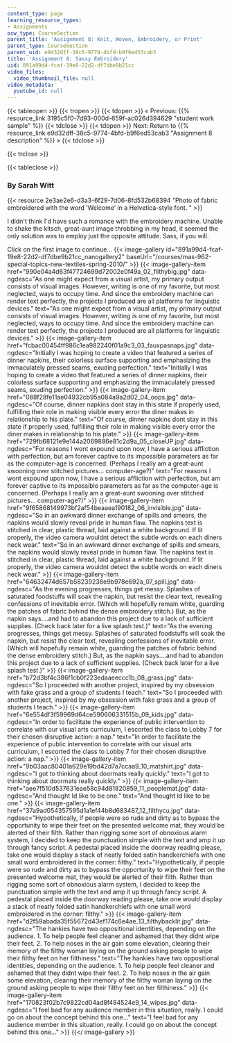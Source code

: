 ```yaml
---
content_type: page
learning_resource_types:
- Assignments
ocw_type: CourseSection
parent_title: 'Assignment 8: Knit, Woven, Embroidery, or Print'
parent_type: CourseSection
parent_uid: e9d32dff-38c5-9774-4bfd-b9f6ed53cab3
title: 'Assignment 8: Sassy Embroidery'
uid: 891a99d4-fcaf-19e8-22d2-df7dbe9b21cc
video_files:
  video_thumbnail_file: null
video_metadata:
  youtube_id: null
---
```


{{< tableopen >}}
{{< tropen >}}
{{< tdopen >}}
« Previous: {{% resource_link 3195c5f0-7d93-000d-659f-ac026d394629 "student work sample" %}}
{{< tdclose >}}
{{< tdopen >}}
Next: Return to {{% resource_link e9d32dff-38c5-9774-4bfd-b9f6ed53cab3 "Assignment 8 description" %}} »
{{< tdclose >}}

{{< trclose >}}

{{< tableclose >}}

### By Sarah Witt

{{< resource 2e3ae2e6-d3a3-6f29-7d06-8fd532b68394 "Photo of fabric embroidered with the word ‘Welcome’ in a Helvetica-style font. " >}}

I didn't think I'd have such a romance with the embroidery machine. Unable to shake the kitsch, great-aunt image throbbing in my head, it seemed the only solution was to employ just the opposite attitude. Sass, if you will.

Click on the first image to continue...
{{< image-gallery id="891a99d4-fcaf-19e8-22d2-df7dbe9b21cc_nanogallery2" baseUrl="/courses/mas-962-special-topics-new-textiles-spring-2010/" >}}
{{< image-gallery-item href="990e04a4d63f47724699d72002e0f49a_02_filthybig.jpg" data-ngdesc="As one might expect from a visual artist, my primary output consists of visual images. However, writing is one of my favorite, but most neglected, ways to occupy time. And since the embroidery machine can render text perfectly, the projects I produced are all platforms for linguistic devices." text="As one might expect from a visual artist, my primary output consists of visual images. However, writing is one of my favorite, but most neglected, ways to occupy time. And since the embroidery machine can render text perfectly, the projects I produced are all platforms for linguistic devices." >}}
{{< image-gallery-item href="fcbac00454ff986c1ea982240f01a9c3_03_fauxpasnaps.jpg" data-ngdesc="Initially I was hoping to create a video that featured a series of dinner napkins, their colorless surface supporting and emphasizing the immaculately pressed seams, exuding perfection." text="Initially I was hoping to create a video that featured a series of dinner napkins, their colorless surface supporting and emphasizing the immaculately pressed seams, exuding perfection." >}}
{{< image-gallery-item href="088f28fe11ae04932cb95a084a9a2d02_04_oops.jpg" data-ngdesc="Of course, dinner napkins dont stay in this state if properly used, fulfilling their role in making visible every error the diner makes in relationship to his plate." text="Of course, dinner napkins dont stay in this state if properly used, fulfilling their role in making visible every error the diner makes in relationship to his plate." >}}
{{< image-gallery-item href="729fb68121e9e144a2069886e81c2d9a_05_closeUP.jpg" data-ngdesc="For reasons I wont expound upon now, I have a serious affliction with perfection, but am forever captive to its impossible parameters as far as the computer-age is concerned. (Perhaps I really am a great-aunt swooning over stitched pictures... computer-age?)" text="For reasons I wont expound upon now, I have a serious affliction with perfection, but am forever captive to its impossible parameters as far as the computer-age is concerned. (Perhaps I really am a great-aunt swooning over stitched pictures... computer-age?)" >}}
{{< image-gallery-item href="9f65868149973bf2af54beaaea190182_06_invisible.jpg" data-ngdesc="So in an awkward dinner exchange of spills and smears, the napkins would slowly reveal pride in human flaw. The napkins text is stitched in clear, plastic thread, laid against a white background. If lit properly, the video camera wouldnt detect the subtle words on each diners neck wear." text="So in an awkward dinner exchange of spills and smears, the napkins would slowly reveal pride in human flaw. The napkins text is stitched in clear, plastic thread, laid against a white background. If lit properly, the video camera wouldnt detect the subtle words on each diners neck wear." >}}
{{< image-gallery-item href="64632474d657b58239238e9b978e692a_07_spill.jpg" data-ngdesc="As the evening progresses, things get messy. Splashes of saturated foodstuffs will soak the napkin, but resist the clear text, revealing confessions of inevitable error. (Which will hopefully remain white, guarding the patches of fabric behind the dense embroidery stitch.) But, as the napkin says....and had to abandon this project due to a lack of sufficient supplies. (Check back later for a live splash test.)" text="As the evening progresses, things get messy. Splashes of saturated foodstuffs will soak the napkin, but resist the clear text, revealing confessions of inevitable error. (Which will hopefully remain white, guarding the patches of fabric behind the dense embroidery stitch.) But, as the napkin says....and had to abandon this project due to a lack of sufficient supplies. (Check back later for a live splash test.)" >}}
{{< image-gallery-item href="b72d3bf4c386f1cb0f223edaaeeccc1b_08_grass.jpg" data-ngdesc="So I proceeded with another project, inspired by my obsession with fake grass and a group of students I teach." text="So I proceeded with another project, inspired by my obsession with fake grass and a group of students I teach." >}}
{{< image-gallery-item href="6e554df3f59969d64ce590606331515b_09_kids.jpg" data-ngdesc="In order to facilitate the experience of public intervention to correlate with our visual arts curriculum, I escorted the class to Lobby 7 for their chosen disruptive action: a nap." text="In order to facilitate the experience of public intervention to correlate with our visual arts curriculum, I escorted the class to Lobby 7 for their chosen disruptive action: a nap." >}}
{{< image-gallery-item href="9b03aac80401a629e19bd42d7a7ccaa9_10_matshirt.jpg" data-ngdesc="I got to thinking about doormats really quickly." text="I got to thinking about doormats really quickly." >}}
{{< image-gallery-item href="aee7f510d537631eae58c94d81820859_11_peoplemat.jpg" data-ngdesc="And thought Id like to be one." text="And thought Id like to be one." >}}
{{< image-gallery-item href="37a9ad054357595d1a1ef44b8d683487_12_filthycu.jpg" data-ngdesc="Hypothetically, if people were so rude and dirty as to bypass the opportunity to wipe their feet on the presented welcome mat, they would be alerted of their filth. Rather than rigging some sort of obnoxious alarm system, I decided to keep the punctuation simple with the text and amp it up through fancy script. A pedestal placed inside the doorway reading please, take one would display a stack of neatly folded satin handkerchiefs with one small word embroidered in the corner: filthy." text="Hypothetically, if people were so rude and dirty as to bypass the opportunity to wipe their feet on the presented welcome mat, they would be alerted of their filth. Rather than rigging some sort of obnoxious alarm system, I decided to keep the punctuation simple with the text and amp it up through fancy script. A pedestal placed inside the doorway reading please, take one would display a stack of neatly folded satin handkerchiefs with one small word embroidered in the corner: filthy." >}}
{{< image-gallery-item href="d2f59abada35f55672d43ef174c6e4ae_13_filthybacklit.jpg" data-ngdesc="The hankies have two oppositional identities, depending on the audience. 1. To help people feel cleaner and ashamed that they didnt wipe their feet. 2. To help noses in the air gain some elevation, clearing their memory of the filthy woman laying on the ground asking people to wipe their filthy feet on her filthiness." text="The hankies have two oppositional identities, depending on the audience. 1. To help people feel cleaner and ashamed that they didnt wipe their feet. 2. To help noses in the air gain some elevation, clearing their memory of the filthy woman laying on the ground asking people to wipe their filthy feet on her filthiness." >}}
{{< image-gallery-item href="170823f02b7c9822cd04ad8f484524e9_14_wipes.jpg" data-ngdesc="I feel bad for any audience member in this situation, really. I could go on about the concept behind this one..." text="I feel bad for any audience member in this situation, really. I could go on about the concept behind this one..." >}}
{{</ image-gallery >}}